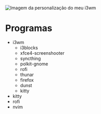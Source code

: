 ![Imagem da personalização do meu i3wm](https://i.imgur.com/GpsnB3j.png "Imagem da personalização do meu i3wm")

# Programas

- i3wm
	- i3blocks
	- xfce4-screenshooter
	- syncthing
	- polkit-gnome
	- rofi
	- thunar
	- firefox
	- dunst
	- kitty
- kitty
- rofi
- nvim
